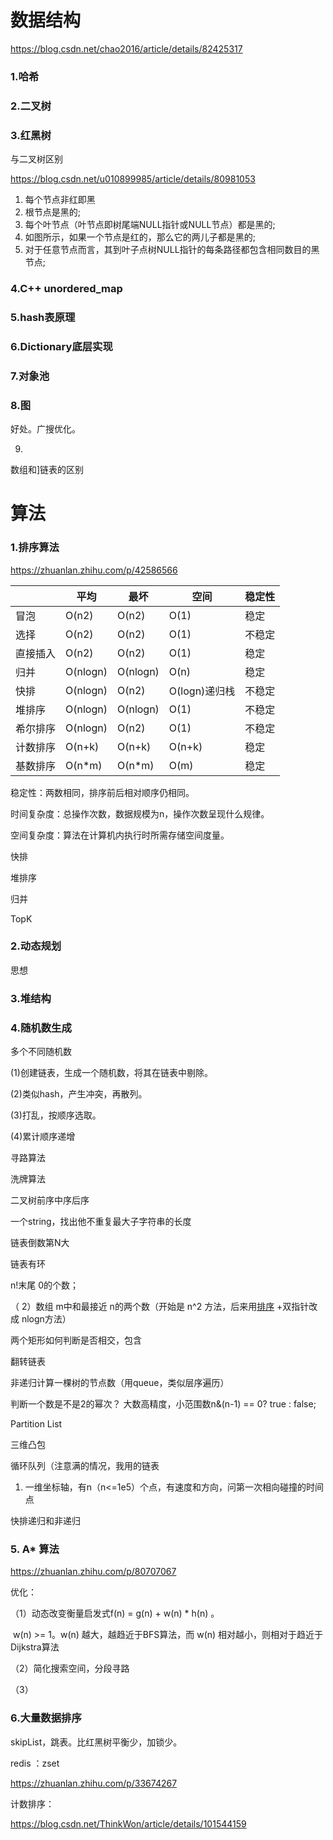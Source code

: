 # 数据结构

https://blog.csdn.net/chao2016/article/details/82425317



### 1.哈希

### 2.二叉树

### 3.红黑树

与二叉树区别

https://blog.csdn.net/u010899985/article/details/80981053



1. 每个节点非红即黑
2. 根节点是黑的;
3. 每个叶节点（叶节点即树尾端NULL指针或NULL节点）都是黑的;
4. 如图所示，如果一个节点是红的，那么它的两儿子都是黑的;
5. 对于任意节点而言，其到叶子点树NULL指针的每条路径都包含相同数目的黑节点;

### 4.C++ unordered_map

### 5.hash表原理

### 6.Dictionary底层实现

### 7.对象池

### 8.图

好处。广搜优化。

9.







数组和]链表的区别





# 算法

### 1.排序算法

https://zhuanlan.zhihu.com/p/42586566



|          | 平均     | 最坏     | 空间          | 稳定性 |
| -------- | -------- | -------- | ------------- | ------ |
| 冒泡     | O(n2)    | O(n2)    | O(1)          | 稳定   |
| 选择     | O(n2)    | O(n2)    | O(1)          | 不稳定 |
| 直接插入 | O(n2)    | O(n2)    | O(1)          | 稳定   |
| 归并     | O(nlogn) | O(nlogn) | O(n)          | 稳定   |
| 快排     | O(nlogn) | O(n2)    | O(logn)递归栈 | 不稳定 |
| 堆排序   | O(nlogn) | O(nlogn) | O(1)          | 不稳定 |
| 希尔排序 | O(nlogn) | O(n2)    | O(1)          | 不稳定 |
| 计数排序 | O(n+k)   | O(n+k)   | O(n+k)        | 稳定   |
| 基数排序 | O(n*m)   | O(n*m)   | O(m)          | 稳定   |

稳定性：两数相同，排序前后相对顺序仍相同。

时间复杂度：总操作次数，数据规模为n，操作次数呈现什么规律。

空间复杂度：算法在计算机内执行时所需存储空间度量。





快排

堆排序

归并

TopK







### 2.动态规划

思想

### 3.堆结构









### 4.随机数生成

多个不同随机数

(1)创建链表，生成一个随机数，将其在链表中剔除。

(2)类似hash，产生冲突，再散列。

(3)打乱，按顺序选取。

(4)累计顺序递增





寻路算法

洗牌算法



二叉树前序中序后序

 一个string，找出他不重复最大子字符串的长度

链表倒数第N大

链表有环

n!末尾 0的个数；

（ 2）数组 m中和最接近 n的两个数（开始是 n^2 方法，后来用[排序](https://www.nowcoder.com/jump/super-jump/word?word=排序) +双指针改成 nlogn方法）

两个矩形如何判断是否相交，包含

翻转链表

非递归计算一棵树的节点数（用queue，类似层序遍历）

判断一个数是不是2的幂次？ 大数高精度，小范围数n&(n-1) == 0? true : false;

Partition List

三维凸包

循环队列（注意满的情况，我用的链表

1. 一维坐标轴，有n（n<=1e5）个点，有速度和方向，问第一次相向碰撞的时间点

快排递归和非递归



### 5. A* 算法

https://zhuanlan.zhihu.com/p/80707067

优化：

（1）动态改变衡量启发式f(n) = g(n) + w(n) * h(n) 。

​		w(n) >= 1。w(n) 越大，越趋近于BFS算法，而 w(n) 相对越小，则相对于趋近于Dijkstra算法

（2）简化搜索空间，分段寻路

（3）



### 6.大量数据排序

skipList，跳表。比红黑树平衡少，加锁少。

redis ：zset

https://zhuanlan.zhihu.com/p/33674267



计数排序：

https://blog.csdn.net/ThinkWon/article/details/101544159